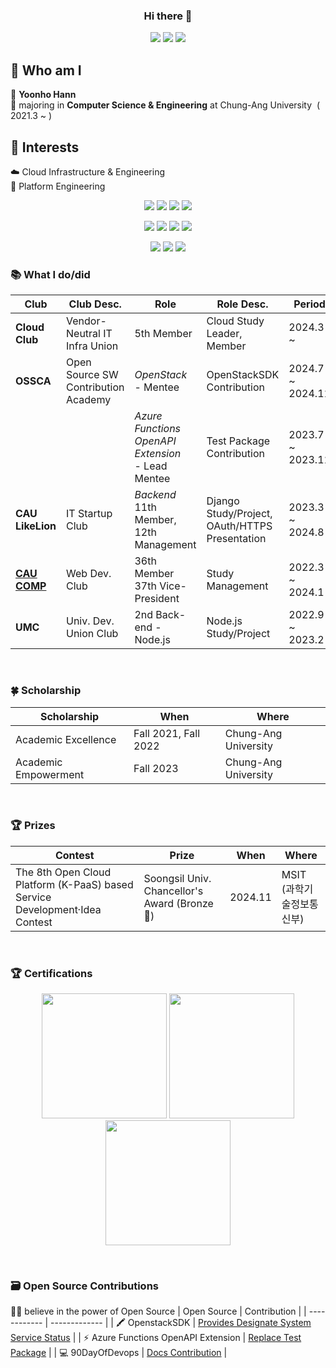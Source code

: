<div align=center> 

### Hi there 👋

<a href="mailto:hnnynh125@gmail.com"><img src="https://img.shields.io/badge/Gmail-EA4335?style=for-the-badge&logo=Gmail&logoColor=white&link=mailto:hnnynh125@gmail.com"/></a>
<a href="https://www.linkedin.com/in/yoonho-hann" target="_blank"><img src="https://img.shields.io/badge/linkedin-0A66C2?style=for-the-badge&logo=Velog&logoColor=white"></a>
<a href="https://velog.io/@hnnynh" target="_blank"><img src="https://img.shields.io/badge/Velog-20C997?style=for-the-badge&logo=Velog&logoColor=white"></a>

</div>

## 👀 Who am I
📛 **Yoonho Hann** <br/>
🌟 majoring in **Computer Science & Engineering** at Chung-Ang University&nbsp; ( 2021.3 ~ )  <br/>


## 🌱 Interests
☁️ Cloud Infrastructure & Engineering<br/>
🚥 Platform Engineering<br/>

<div align=center> 

<img src="https://img.shields.io/badge/Docker-2496ED?style=for-the-badge&logo=Docker&logoColor=white"></a>
<img src="https://img.shields.io/badge/kubernetes-326CE5?style=for-the-badge&logo=kubernetes&logoColor=white"></a>
<img src="https://img.shields.io/badge/Jenkins-D24939?style=for-the-badge&logo=jenkins&logoColor=white"></a>
<img src="https://img.shields.io/badge/Terraform-844FBA?style=for-the-badge&logo=terraform&logoColor=white"></a>

<img src="https://img.shields.io/badge/AWS-232F3E?style=for-the-badge&logo=amazonwebservices&logoColor=white"></a>
<img src="https://img.shields.io/badge/network-000000?style=for-the-badge&logo=network&logoColor=white"></a>
<img src="https://img.shields.io/badge/linux-FCC624?style=for-the-badge&logo=linux&logoColor=white"></a>
<img src="https://img.shields.io/badge/OpenStack-ED1944?style=for-the-badge&logo=Openstack&logoColor=white"></a>

<img src="https://img.shields.io/badge/Node.js-339933?style=for-the-badge&logo=Node.js&logoColor=white"> </a>
<img src="https://img.shields.io/badge/Django-092E20?style=for-the-badge&logo=Django&logoColor=white"></a>
<img src="https://img.shields.io/badge/GitHub Actions-2088FF?style=for-the-badge&logo=githubactions&logoColor=white"></a>

</div>


### 📚 What I do/did

| Club | Club Desc. | Role | Role Desc. | Period |
| ------------ | ------------- | ------------- | ------------- | ------------- |
| **Cloud Club** | Vendor-Neutral IT Infra Union | 5th Member | Cloud Study Leader, Member | 2024.3 ~ |
| **OSSCA** | Open Source SW <br/> Contribution Academy | *OpenStack* <br/>- Mentee <br/> | OpenStackSDK Contribution <br/> | 2024.7 ~ 2024.11 <br/> |
| | | *Azure Functions*<br/>*OpenAPI Extension* <br/>- Lead Mentee | Test Package <br/>Contribution | 2023.7 ~ 2023.11 |
| **CAU <br/>LikeLion** | IT Startup Club | *Backend* <br/> 11th Member, 12th Management | Django Study/Project,<br/> OAuth/HTTPS Presentation | 2023.3 ~ 2024.8 |
| **[CAU COMP](https://hnnynh.notion.site/COMP-7827b4f860d84427a5dbdbecdf36be5a?pvs=4)**  | Web Dev. Club | 36th Member<br/> 37th Vice-President | Study Management | 2022.3 ~ 2024.1 |
| **UMC** | Univ. Dev. Union Club | 2nd Back-end - Node.js | Node.js Study/Project | 2022.9 ~ 2023.2 |

<br/>
 
### 🍀 Scholarship
| Scholarship | When | Where |
| ------------ | ------------- | ------------- |
| Academic Excellence | Fall 2021, Fall 2022 | Chung-Ang University |
| Academic Empowerment | Fall 2023 | Chung-Ang University |

<br/>

### 🏆 Prizes
| Contest | Prize | When | Where |
| ------------ | ------------- | ------------- | ------------- |
| The 8th Open Cloud Platform (K-PaaS) based Service Development·Idea Contest | Soongsil Univ. Chancellor's Award (Bronze🥉) | 2024.11 | MSIT<br/>(과학기술정보통신부) |
<br/>

### 🏆 Certifications
<p align="center">
<a href="https://www.credly.com/badges/bf7a47cb-b0e3-42c1-8de5-58d842c9414c/public_url"><img width=200 src="https://training.linuxfoundation.org/wp-content/uploads/2019/03/logo_cka_whitetext-300x293.png"/></a>
<a href="https://www.credly.com/badges/76ae30ef-df19-47d7-9a47-d8461c70103b/public_url"><img width=200 src="https://training.linuxfoundation.org/wp-content/uploads/2019/03/kubernetes-ckad-color-300x294.png"/></a>
<a href="https://www.credly.com/badges/a9ccc004-7b5c-495b-8552-e0b9c8420f35/public_url"><img width=200 src="https://training.linuxfoundation.org/wp-content/uploads/2021/09/KCNA-Logo-300x300.png"/></a>
</p>

<br/>

### 🗃️ Open Source Contributions
🙌🏻 believe in the power of Open Source
| Open Source | Contribution | 
| ------------ | ------------- | 
| 🖍️ OpenstackSDK | [Provides Designate System Service Status](https://review.opendev.org/c/openstack/openstacksdk/+/927673) | 
| ⚡️ Azure Functions OpenAPI Extension | [Replace Test Package](https://github.com/Azure/azure-functions-openapi-extension/pull/606) |
| 💻 90DayOfDevops | [Docs Contribution](https://github.com/MichaelCade/90DaysOfDevOps/pull/509) | 




<!--
**hnnynh/hnnynh** is a ✨ _special_ ✨ repository because its `README.md` (this file) appears on your GitHub profile.

Here are some ideas to get you started:

### - :eyes: I'm
- 🔭 I’m currently working on ...
- 🌱 I’m currently learning ...
- 👯 I’m looking to collaborate on ...
- 🤔 I’m looking for help with ...
- 💬 Ask me about ...
- 📫 How to reach me: ...
- 😄 Pronouns: ...
- ⚡ Fun fact: ...
-->
